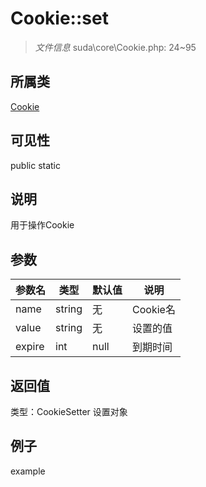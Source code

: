 # Cookie::set

> *文件信息* suda\core\Cookie.php: 24~95
## 所属类 

[Cookie](../Cookie.md)

## 可见性

  public  static
## 说明

用于操作Cookie

## 参数

| 参数名 | 类型 | 默认值 | 说明 |
|--------|-----|-------|-------|
| name |  string | 无 |  Cookie名 |
| value |  string | 无 |  设置的值 |
| expire |  int | null |   到期时间 |

## 返回值
类型：CookieSetter
 设置对象

## 例子

example